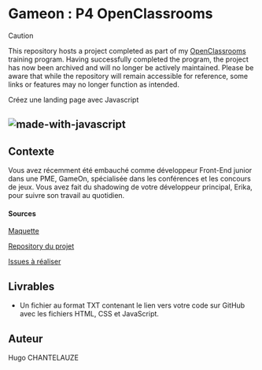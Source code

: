 # Gameon : P4 OpenClassrooms	

> [!CAUTION]
> This repository hosts a project completed as part of my [OpenClassrooms](https://openclassrooms.com) training program. Having successfully completed the program, the project has now been archived and will no longer be actively maintained. Please be aware that while the repository will remain accessible for reference, some links or features may no longer function as intended.

Créez une landing page avec Javascript

![made-with-javascript](https://img.shields.io/badge/JavaScript-323330?style=for-the-badge&logo=javascript&logoColor=F7DF1E)
---
## Contexte 

Vous avez récemment été embauché comme développeur Front-End junior dans une PME, GameOn, spécialisée dans les conférences et les concours de jeux. Vous avez fait du shadowing de votre développeur principal, Erika, pour suivre son travail au quotidien.

#### Sources
[Maquette](https://www.figma.com/file/B7NKBDvSI18uoMLJgpnh48/UI-Design-GameOn-FR?node-id=106%3A630) 

[Repository du projet](https://github.com/OpenClassrooms-Student-Center/GameOn-website-FR/)

[Issues à réaliser](https://github.com/OpenClassrooms-Student-Center/GameOn-website-FR/issues)


## Livrables
- Un fichier au format TXT contenant le lien vers votre code sur GitHub avec les fichiers HTML, CSS et JavaScript.

##  Auteur
Hugo CHANTELAUZE
